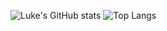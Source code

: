 ![Luke's GitHub stats](https://github-readme-stats.vercel.app/api?username=LukeStrazz&show_icons=true&theme=synthwave)
![Top Langs](https://github-readme-stats.vercel.app/api/top-langs/?username=LukeStrazz&layout=compact)
